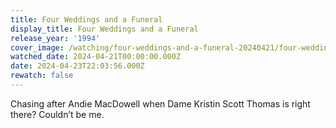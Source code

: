 ```yaml
---
title: Four Weddings and a Funeral
display_title: Four Weddings and a Funeral
release_year: '1994'
cover_image: /watching/four-weddings-and-a-funeral-20240421/four-weddings-and-a-funeral.jpg
watched_date: 2024-04-21T00:00:00.000Z
date: 2024-04-23T22:03:56.000Z
rewatch: false
---
```

Chasing after Andie MacDowell when Dame Kristin Scott Thomas is right there? Couldn’t be me.
